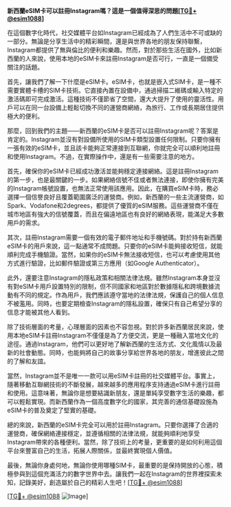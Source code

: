 **新西蘭eSIM卡可以註冊Instagram嗎？這是一個值得深思的問題[[TG💪+ @esim1088](https://t.me/s/esim1088)]**

在這個數字化時代，社交媒體平台如Instagram已經成為了人們生活中不可或缺的一部分。無論是分享生活中的精彩瞬間，還是與世界各地的朋友保持聯繫，Instagram都提供了無與倫比的便利和樂趣。然而，對於那些生活在國外，比如新西蘭的人來說，使用本地的eSIM卡來註冊Instagram是否可行，一直是一個備受關注的話題。

首先，讓我們了解一下什麼是eSIM卡。eSIM卡，也就是嵌入式SIM卡，是一種不需要實體卡槽的SIM卡技術。它直接內置在設備中，通過掃描二維碼或輸入特定的激活碼即可完成激活。這種技術不僅節省了空間，還大大提升了使用的靈活性。用戶可以在同一台設備上輕鬆切換不同的運營商網絡，為旅行、工作或長期居住提供極大的便利。

那麼，回到我們的主題——新西蘭的eSIM卡是否可以註冊Instagram呢？答案是肯定的。Instagram並沒有對設備所使用的SIM卡類型設置任何限制。只要你擁有一張有效的eSIM卡，並且該卡能夠正常連接到互聯網，你就完全可以順利地註冊和使用Instagram。不過，在實際操作中，還是有一些需要注意的地方。

首先，確保你的eSIM卡已經成功激活並能夠穩定連接網絡。這是註冊Instagram的第一步，也是最關鍵的一步。如果網絡信號不佳或者無法連接，即使你擁有完美的Instagram帳號設置，也無法正常使用該應用。因此，在購買eSIM卡時，務必選擇一個信譽良好且覆蓋範圍廣泛的運營商。例如，新西蘭的一些主流運營商，如Spark、Vodafone和2degrees，都提供了優質的eSIM服務。這些運營商不僅在城市地區有強大的信號覆蓋，而且在偏遠地區也有良好的網絡表現，能滿足大多數用戶的需求。

其次，註冊Instagram需要一個有效的電子郵件地址和手機號碼。對於持有新西蘭eSIM卡的用戶來說，這一點通常不成問題。只要你的eSIM卡能夠接收短信，就能順利完成手機驗證。當然，如果你的eSIM卡無法接收短信，也可以考慮使用其他方式進行驗證，比如郵件驗證或第三方應用（如Google Authenticator）。

此外，還要注意Instagram的隱私政策和相關法律法規。雖然Instagram本身並沒有對eSIM卡用戶設置特別的限制，但不同國家和地區對於數據隱私和跨境數據流動有不同的規定。作為用戶，我們應該遵守當地的法律法規，保護自己的個人信息不被濫用。同時，也要定期檢查Instagram的隱私設置，確保只有自己希望分享的信息才能被其他人看到。

除了技術層面的考量，心理層面的因素也不容忽視。對於許多新西蘭居民來說，使用本地eSIM卡註冊Instagram不僅僅是為了方便交流，更是一種融入當地文化的途徑。通過Instagram，他們可以更好地了解新西蘭的生活方式、文化風情以及最新的社會動態。同時，也能夠將自己的故事分享給世界各地的朋友，增進彼此之間的了解和友誼。

當然，Instagram並不是唯一一款可以用eSIM卡註冊的社交媒體平台。事實上，隨著移動互聯網技術的不斷發展，越來越多的應用程序支持通過eSIM卡進行註冊和使用。這意味著，無論你是想要結識新朋友，還是單純享受數字生活的樂趣，都可以輕鬆實現。而新西蘭作為一個高度數字化的國家，其完善的通信基礎設施為eSIM卡的普及奠定了堅實的基礎。

總的來說，新西蘭的eSIM卡完全可以用於註冊Instagram。只要你選擇了合適的運營商，確保網絡連接穩定，並遵循相關的法律法規，就能夠順利地享受Instagram帶來的各種便利。當然，除了技術上的考量，更重要的是如何利用這個平台來豐富自己的生活，拓展人際關係，並最終實現個人價值。

最後，無論你身處何地，無論你使用哪種SIM卡，最重要的是保持開放的心態，積極參與到這個充滿活力的數字世界中去。讓我們一起在Instagram的世界裡探索未知，記錄美好，創造屬於自己的精彩人生吧！[[TG💪+ @esim1088](https://t.me/s/esim1088)]

[[TG💪+ @esim1088](https://t.me/s/esim1088) ![Image](https://i.postimg.cc/4NQfJmqS/Snipaste-2025-05-13-00-14-12.png)]